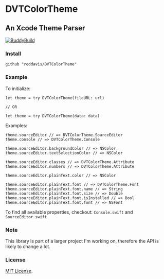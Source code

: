 # DVTColorTheme

## An Xcode Theme Parser

[![BuddyBuild](https://dashboard.buddybuild.com/api/statusImage?appID=5af1dda003568900013490eb&branch=master&build=latest)](https://dashboard.buddybuild.com/apps/5af1dda003568900013490eb/build/latest?branch=master)


### Install

```
github "reddavis/DVTColorTheme"
```

### Example

To initialize:

```
let theme = try DVTColorTheme(fileURL: url)

// OR

let theme = try DVTColorTheme(data: data)

```

Examples:

```
theme.sourceEditor // => DVTColorTheme.SourceEditor
theme.console // => DVTColorTheme.Console

theme.sourceEditor.backgroundColor // => NSColor
theme.sourceEditor.textSelectionColor // => NSColor

theme.sourceEditor.classes // => DVTColorTheme.Attribute
theme.sourceEditor.numbers // => DVTColorTheme.Attribute

theme.sourceEditor.plainText.color // => NSColor

theme.sourceEditor.plainText.font // => DVTColorTheme.Font
theme.sourceEditor.plainText.font.name // => String
theme.sourceEditor.plainText.font.size // => Double
theme.sourceEditor.plainText.font.isInstalled // => Bool
theme.sourceEditor.plainText.font.font // => NSFont

```

To find all available properties, checkout: `Console.swift` and `SourceEditor.swift`

### Note

This library is part of a larger project I'm working on, therefore the API is likely to change a lot.

### License

[MIT License](http://www.opensource.org/licenses/MIT).
